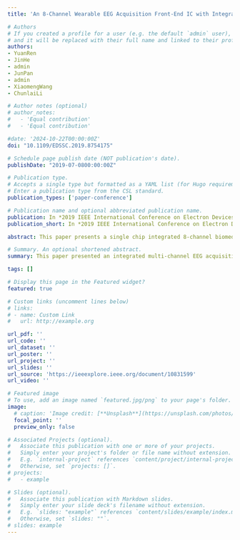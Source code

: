 ```yaml
---
title: 'An 8-Channel Wearable EEG Acquisition Front-End IC with Integrated Multi-Functions'

# Authors
# If you created a profile for a user (e.g. the default `admin` user), write the username (folder name) here
# and it will be replaced with their full name and linked to their profile.
authors:
- YuanRen
- JinHe
- admin
- JunPan
- admin
- XiaomengWang
- ChunlaiLi

# Author notes (optional)
# author_notes:
#   - 'Equal contribution'
#   - 'Equal contribution'

#date: '2024-10-22T00:00:00Z'
doi: "10.1109/EDSSC.2019.8754175"

# Schedule page publish date (NOT publication's date).
publishDate: "2019-07-0800:00:00Z"

# Publication type.
# Accepts a single type but formatted as a YAML list (for Hugo requirements).
# Enter a publication type from the CSL standard.
publication_types: ['paper-conference']

# Publication name and optional abbreviated publication name.
publication: In *2019 IEEE International Conference on Electron Devices and Solid-State Circuits (EDSSC)*, 2024
publication_short: In *2019 IEEE International Conference on Electron Devices and Solid-State Circuits (EDSSC)*, 2024

abstract: This paper presents a single chip integrated 8-channel biomedical signal readout front-end circuit for wearable EEG acquisition system following a low power and high dynamic range (DR) strategy. The proposed 8-channel hybrid sigma-delta analog-to-digital convertor (HSD-ADC) contains a programmable-gain input interface in the first stage to allow the users to optimize their system with different ranges of input level. The time-interleaving technique is used on the second channel-shared stage for low power dissipation. The prototype chip is designed with 65 nm CMOS technology. Post-layout simulation results show a SNDR of 83.7 dB and 98.5 dB dynamic range with S5 μW power dissipation per channel at 1.2 V operation.

# Summary. An optional shortened abstract.
summary: This paper presented an integrated multi-channel EEG acquisition front-end circuit with embedded PGA, LPF and ADC function. 

tags: []

# Display this page in the Featured widget?
featured: true

# Custom links (uncomment lines below)
# links:
# - name: Custom Link
#   url: http://example.org

url_pdf: ''
url_code: ''
url_dataset: ''
url_poster: ''
url_project: ''
url_slides: ''
url_source: 'https://ieeexplore.ieee.org/document/10831599'
url_video: ''

# Featured image
# To use, add an image named `featured.jpg/png` to your page's folder.
image:
  # caption: 'Image credit: [**Unsplash**](https://unsplash.com/photos/pLCdAaMFLTE)'
  focal_point: ''
  preview_only: false

# Associated Projects (optional).
#   Associate this publication with one or more of your projects.
#   Simply enter your project's folder or file name without extension.
#   E.g. `internal-project` references `content/project/internal-project/index.md`.
#   Otherwise, set `projects: []`.
# projects:
#   - example

# Slides (optional).
#   Associate this publication with Markdown slides.
#   Simply enter your slide deck's filename without extension.
#   E.g. `slides: "example"` references `content/slides/example/index.md`.
#   Otherwise, set `slides: ""`.
# slides: example
---
```


<!-- {{% callout note %}}
Click the _Cite_ button above to demo the feature to enable visitors to import publication metadata into their reference management software.
{{% /callout %}}

{{% callout note %}}
Create your slides in Markdown - click the _Slides_ button to check out the example.
{{% /callout %}} -->

<!-- Add the publication's **full text** or **supplementary notes** here. You can use rich formatting such as including [code, math, and images](https://docs.hugoblox.com/content/writing-markdown-latex/). -->
